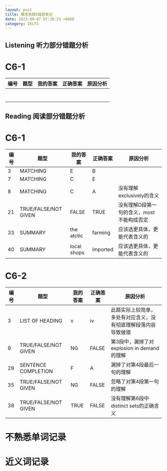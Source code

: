```yaml
---
layout: post
title: 雅思真题6错题笔记
date: 2023-09-07 07:38:23 +0800
category: IELTS
---
```


## Listening 听力部分错题分析
# C6-1
|编号|题型|我的答案|正确答案|原因分析|
| --- | --- | --- | --- | --- | 
|  |  |  |  |  |
|  |  |  |  |  |
|  |  |  |  |  |
|  |  |  |  |  |
|  |  |  |  |  |
|  |  |  |  |  |
|  |  |  |  |  |

## Reading 阅读部分错题分析
# C6-1

|编号|题型|我的答案|正确答案|原因分析|
| --- | --- | --- | --- | --- | 
|3| MATCHING | E | B |   |
|7| MATCHING | C | E |   |
|8| MATCHING | C | A | 没有理解exclusively的含义 |
|21|TRUE/FALSE/NOT GIVEN | FALSE | TRUE | 没有理解D段第一句的含义，most不能构成否定 |
|33|SUMMARY | the atctic | farming | 应该选更具体，更能代表含义的 |
|40|SUMMARY | local shops | imported |  应该选更具体，更能代表含义的 |


# C6-2

|编号|题型|我的答案|正确答案|原因分析|
| --- | --- | --- | --- | --- |
|3| LIST OF HEADING | v |  iv  | 此题实际上较简单，多处有对应含义，没有彻底理解段落内容导致做错 |
|9| TRUE/FALSE/NOT GIVEN | NG | FALSE  | 第3段中，漏掉了对explosion in demand的理解 |
|29| SENTENCE COMPLETION  | F | A | 漏掉了对第4段最后一句的理解 |
|35| TRUE/FALSE/NOT GIVEN | NG | FALSE |  忽略了对第4段第一句的理解 |
|38| TRUE/FALSE/NOT GIVEN | TRUE | FALSE |   没有理解第6段中 distinct sets的正确含义 |

# 不熟悉单词记录

# 近义词记录